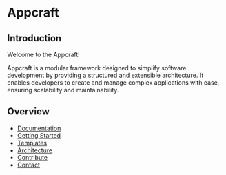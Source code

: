 # Appcraft

## Introduction

Welcome to the Appcraft!

Appcraft is a modular framework designed to simplify software development by providing a structured and extensible architecture. It enables developers to create and manage complex applications with ease, ensuring scalability and maintainability.

## Overview
- [Documentation](https://duxtec.github.io/appcraft/latest/index.html)
- [Getting Started](https://duxtec.github.io/appcraft/latest/getting_started.html)
- [Templates](https://duxtec.github.io/appcraft/latest/templates/index.html)
- [Architecture](https://duxtec.github.io/appcraft/latest/architecture/index.html)
- [Contribute](https://duxtec.github.io/appcraft/latest/contribute.html)
- [Contact](https://duxtec.github.io/appcraft/latest/contact.html)